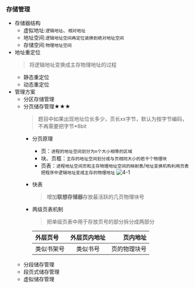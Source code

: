 ### 存储管理
  + 存储器结构
    + 虚拟地址:`逻辑地址`、`相对地址`
    + 地址空间:`逻辑地址空间再定位装换到绝对地址空间`
    + 存储空间:`物理地址空间`
  + 地址重定位
    > 将逻辑地址变换成主存物理地址的过程
    + 静态重定位
    + 动态重定位
  + 管理方案
    + 分区存储管理
    + 分页储存管理★★★
      > 题目中如果出现地址位长多少，页长xx字节，默认为按字节编码，不再需要把字节*8bit
      + 分页原理
        + 页：`进程的地址空间划分为n个大小相等的区域`
        + 块、页框：`主存的地址空间划分成与页相同大小的若干个物理块`
        + 页表：`进程地址空间页和主存物理地址空间的映射表`/`地址变换机构利用页表把程序中逻辑地址变成主存的物理地址`
        ![4-1](https://github.com/flysafely/Software-Design-Engineer-Note/blob/master/%E7%AC%AC%E5%9B%9B%E7%AB%A0-%E6%93%8D%E4%BD%9C%E7%B3%BB%E7%BB%9F%E7%9F%A5%E8%AF%86/%E6%9C%AC%E7%AB%A0%E5%9B%BE%E7%A4%BA/4-1.jpg)
      + 快表
        > 增加**联想存储器**存放最活跃的几页物理块号
      + 两级页表机制
        > 把单级页表中用于存放页号的部分拆分成两部分
        
        |外层页号|外层页内地址|页内地址|
        |:----|:----:|----:|
        |类似书架号|类似书号|页的物理块号|
    + 分段储存管理
    + 段页式储存管理
    + 虚拟储存管理
